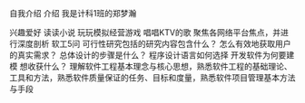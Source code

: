 自我介绍
介绍
我是计科1班的郑梦瀚

兴趣爱好
读读小说
玩玩模拟经营游戏
唱唱KTV的歌
聚焦各网络平台焦点，并进行深度剖析
软工5问
可行性研究包括的研究内容包含什么？
怎么有效地获取用户的真实需求？
总体设计的步骤是什么？
程序设计语言如何选择
开发软件为何要建模
想收获什么？
理解软件工程基本理念与核心思想，熟悉软件工程的基础理论、工具和方法，熟悉软件质量保证的任务、目标和度量，熟悉软件项目管理基本方法与手段
